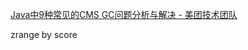 [Java中9种常见的CMS GC问题分析与解决 - 美团技术团队](https://tech.meituan.com/2020/11/12/java-9-cms-gc.html)

zrange by score
